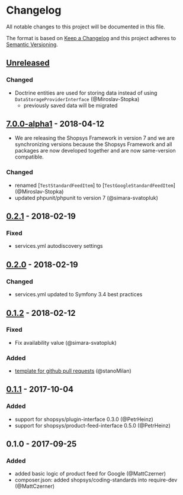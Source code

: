 # Changelog
All notable changes to this project will be documented in this file.

The format is based on [Keep a Changelog](http://keepachangelog.com/en/1.0.0/)
and this project adheres to [Semantic Versioning](http://semver.org/spec/v2.0.0.html).

## [Unreleased]

### Changed
- Doctrine entities are used for storing data instead of using `DataStorageProviderInterface` (@Miroslav-Stopka)
    - previously saved data will be migrated

## [7.0.0-alpha1] - 2018-04-12
- We are releasing the Shopsys Framework in version 7 and we are synchronizing versions because
  the Shopsys Framework and all packages are now developed together and are now same-version compatible.

### Changed
- renamed [`TestStandardFeedItem`] to [`TestGoogleStandardFeedItem`] (@Miroslav-Stopka)
- updated phpunit/phpunit to version 7 (@simara-svatopluk)

## [0.2.1] - 2018-02-19
### Fixed
- services.yml autodiscovery settings

## [0.2.0] - 2018-02-19
### Changed
- services.yml updated to Symfony 3.4 best practices

## [0.1.2] - 2018-02-12
### Fixed
- Fix availability value (@simara-svatopluk)

### Added
- [template for github pull requests](./docs/PULL_REQUEST_TEMPLATE.md) (@stanoMilan)

## [0.1.1] - 2017-10-04
### Added
- support for shopsys/plugin-interface 0.3.0 (@PetrHeinz)
- support for shopsys/product-feed-interface 0.5.0 (@PetrHeinz)

## 0.1.0 - 2017-09-25
### Added
- added basic logic of product feed for Google (@MattCzerner)
- composer.json: added shopsys/coding-standards into require-dev (@MattCzerner)

[Unreleased]: https://github.com/shopsys/product-feed-google/compare/v7.0.0-alpha1...HEAD
[7.0.0-alpha1]: https://github.com/shopsys/product-feed-google/compare/v0.2.1...v7.0.0-alpha1
[0.2.1]: https://github.com/shopsys/product-feed-google/compare/v0.2.0...v0.2.1
[0.2.0]: https://github.com/shopsys/product-feed-google/compare/v0.1.2...v0.2.0
[0.1.1]: https://github.com/shopsys/product-feed-google/compare/v0.1.0...v0.1.1
[0.1.2]: https://github.com/shopsys/product-feed-google/compare/v0.1.1...v0.1.2

